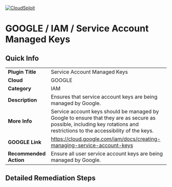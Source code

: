 [![CloudSploit](https://cloudsploit.com/img/logo-new-big-text-100.png "CloudSploit")](https://cloudsploit.com)

# GOOGLE / IAM / Service Account Managed Keys

## Quick Info

| | |
|-|-|
| **Plugin Title** | Service Account Managed Keys |
| **Cloud** | GOOGLE |
| **Category** | IAM |
| **Description** | Ensures that service account keys are being managed by Google. |
| **More Info** | Service account keys should be managed by Google to ensure that they are as secure as possible, including key rotations and restrictions to the accessibility of the keys. |
| **GOOGLE Link** | https://cloud.google.com/iam/docs/creating-managing-service-account-keys |
| **Recommended Action** | Ensure all user service account keys are being managed by Google. |

## Detailed Remediation Steps


